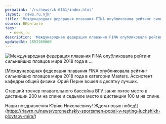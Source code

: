 ```yaml
---
permalink: '/ru/news/vk-6151/index.html'
layout: 'news.ru.njk'
title: 'Международная федерация плавания FINA опубликовала рейтинг сильнейших пловцов мира 2018 года в …'
source: ВКонтакте
tags:
  - news_ru
description: 'Международная федерация плавания FINA опубликовала рейтинг сильнейших пловцов мира 2018 года в …'
updatedAt: 1552989660
---
```

![Международная федерация плавания FINA опубликовала рейтинг сильнейших пловцов мира 2018 года в …](https://sun9-71.userapi.com/c845324/v845324368/1d4aa8/Brj34wrTFeY.jpg)

[Международная федерация плавания FINA опубликовала рейтинг сильнейших пловцов мира 2018 года в категории Masters. Ассистент кафедры общей физики Юрий Перин вошел в десятку лучших. 
 
Старший тренер плавательного бассейна ВГУ занял пятое место в дистанции 200 м на спине и седьмое место в дистанции 100 м на спине. 
 
Наши поздравления Юрию Николаевичу! Ждем новых побед!](https://riavrn.ru/news/voronezhskiy-sportsmen-popal-v-reyting-luchshikh-plovtsov-mira/)
